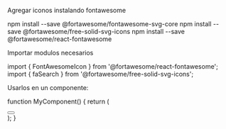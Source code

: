 
Agregar iconos instalando fontawesome

npm install --save @fortawesome/fontawesome-svg-core
npm install --save @fortawesome/free-solid-svg-icons
npm install --save @fortawesome/react-fontawesome

Importar modulos necesarios

import { FontAwesomeIcon } from '@fortawesome/react-fontawesome';
import { faSearch } from '@fortawesome/free-solid-svg-icons';

Usarlos en un componente: 

function MyComponent() {
  return (
    <div>
      <button>
        <FontAwesomeIcon icon={faSearch} />
      </button>
    </div>
  );
}